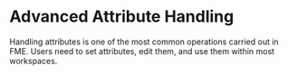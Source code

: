 # Advanced Attribute Handling #

Handling attributes is one of the most common operations carried out in FME. Users need to set attributes, edit them, and use them within most workspaces.
